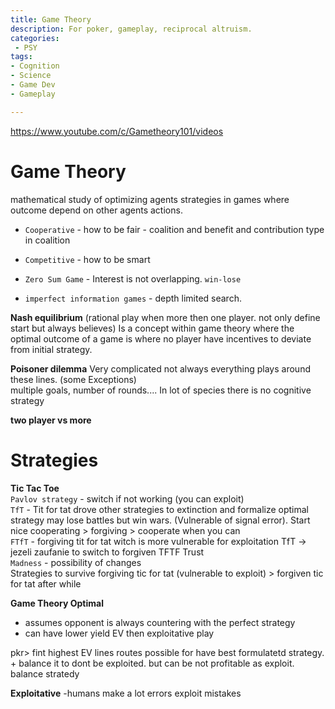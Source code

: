 ```yaml
---
title: Game Theory
description: For poker, gameplay, reciprocal altruism.
categories:
 - PSY
tags:
- Cognition
- Science
- Game Dev
- Gameplay

---
```




https://www.youtube.com/c/Gametheory101/videos




# Game Theory
mathematical study of optimizing agents strategies in games where outcome depend on other agents actions.
- `Cooperative` - how to be fair - coalition and benefit and contribution type in coalition
- `Competitive` - how to be smart


- `Zero Sum Game` - Interest is not overlapping. `win-lose`
- `imperfect information games` - depth limited search.

**Nash equilibrium**
(rational play when more then one player. not only define start but always believes)
Is a concept within game theory where the optimal outcome of a game is where no player have incentives to deviate from initial strategy.

**Poisoner dilemma**
Very complicated not always everything plays around these lines. (some Exceptions)   
multiple goals, number of rounds....  In lot of species there is no cognitive strategy  


**two player vs more**


# Strategies

**Tic Tac Toe**   
`Pavlov strategy` - switch if not working (you can exploit)  
`TfT` -  Tit for tat drove other strategies to extinction and formalize optimal strategy  may lose battles but win wars. (Vulnerable of signal error). Start nice cooperating > forgiving > cooperate when you can   
`FTfT` - forgiving tit for tat  witch is more vulnerable for exploitation TfT -> jezeli zaufanie to switch to forgiven TFTF Trust  
`Madness` - possibility of changes   
Strategies to survive forgiving tic for tat (vulnerable to exploit) > forgiven tic for tat after while  


**Game Theory Optimal**
- assumes opponent is always countering with the perfect strategy
- can have lower yield EV then exploitative play

pkr> fint highest EV lines routes possible for have best formulatetd strategy. + balance it to dont be exploited.
but can be not profitable as exploit.  
balance stratedy  

**Exploitative**
-humans make a lot errors  exploit mistakes
